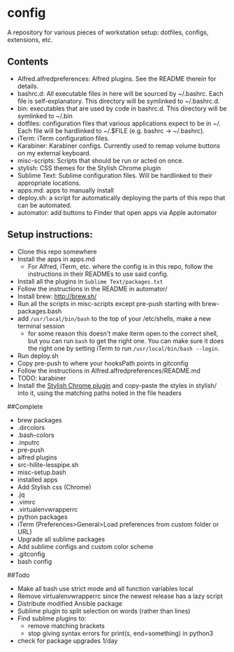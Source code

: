 # config
A repository for various pieces of workstation setup: dotfiles, configs, extensions, etc.

## Contents
* Alfred.alfredpreferences: Alfred plugins. See the README therein for details.
* bashrc.d: All executable files in here will be sourced by ~/.bashrc. Each file is
  self-explanatory. This directory will be symlinked to ~/.bashrc.d.
* bin: executables that are used by code in bashrc.d. This directory will be
  symlinked to ~/.bin
* dotfiles: configuration files that various applications expect to be in ~/. Each
  file will be hardlinked to ~/.$FILE (e.g. bashrc -> ~/.bashrc).
* iTerm: iTerm configuration files.
* Karabiner: Karabiner configs. Currently used to remap volume buttons on my external keyboard.
* misc-scripts: Scripts that should be run or acted on once.
* stylish: CSS themes for the Stylish Chrome plugin
* Sublime Text: Sublime configuration files. Will be hardlinked to their appropriate locations.
* apps.md: apps to manually install
* deploy.sh: a script for automatically deploying the parts of this repo that can be automated.
* automator: add buttons to Finder that open apps via Apple automator

## Setup instructions:
* Clone this repo somewhere
* Install the apps in apps.md
  * For Alfred, iTerm, etc. where the config is in this repo, follow the instructions in their READMEs to use said config.
* Install all the plugins in `Sublime Text/packages.txt`
* Follow the instructions in the README in automator/
* Install brew: <http://brew.sh/>
* Run all the scripts in misc-scripts except pre-push starting with brew-packages.bash
* add `/usr/local/bin/bash` to the top of your /etc/shells, make a new terminal session
  * for some reason this doesn't make iterm open to the correct shell, but you can run `bash` to get the right one. You can make sure it does the right one by setting iTerm to run `/usr/local/bin/bash --login`.
* Run deploy.sh
* Copy pre-push to where your hooksPath points in gitconfig
* Follow the instructions in Alfred.alfredpreferences/README.md
* TODO: karabiner
* Install the 
  [Stylish Chrome plugin](https://chrome.google.com/webstore/detail/stylish/fjnbnpbmkenffdnngjfgmeleoegfcffe?hl=en)
  and copy-paste the styles in stylish/ into it, using the matching paths noted in
  the file headers

##Complete
* brew packages
* .dircolors
* .bash-colors
* .inputrc
* pre-push
* alfred plugins
* src-hilite-lesspipe.sh
* misc-setup.bash
* installed apps
* Add Stylish css (Chrome)
* .jq
* .vimrc
* .virtualenvwrapperrc
* python packages
* iTerm (Preferences>General>Load preferences from custom folder or URL)
* Upgrade all sublime packages
* Add sublime configs and custom color scheme
* .gitconfig
* bash config

##Todo
* Make all bash use strict mode and all function variables local
* Remove virtualenvwrapperrc since the newest release has a lazy script
* Distribute modified Ansible package
* Sublime plugin to split selection on words (rather than lines)
* Find sublime plugins to:
  * remove matching brackets
  * stop giving syntax errors for print(s, end=something) in python3
* check for package upgrades 1/day
